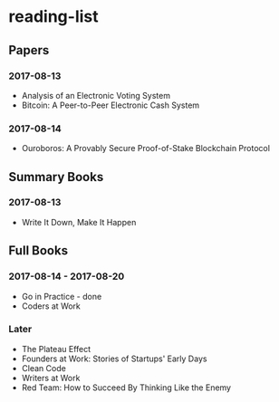 # reading-list

## Papers
### 2017-08-13
* Analysis of an Electronic Voting System
* Bitcoin: A Peer-to-Peer Electronic Cash System

### 2017-08-14
* Ouroboros: A Provably Secure Proof-of-Stake Blockchain Protocol

## Summary Books
### 2017-08-13
* Write It Down, Make It Happen

## Full Books
### 2017-08-14 - 2017-08-20
* Go in Practice - done
* Coders at Work

### Later
* The Plateau Effect
* Founders at Work: Stories of Startups' Early Days
* Clean Code
* Writers at Work
* Red Team: How to Succeed By Thinking Like the Enemy
